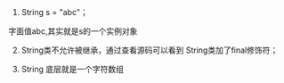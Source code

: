 
1. String s = "abc"；


字面值abc,其实就是s的一个实例对象


2. String类不允许被继承，通过查看源码可以看到 String类加了final修饰符；


3. String 底层就是一个字符数组

